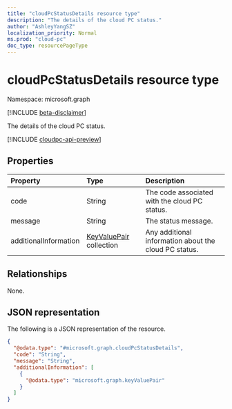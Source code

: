 ```yaml
---
title: "cloudPcStatusDetails resource type"
description: "The details of the cloud PC status."
author: "AshleyYangSZ"
localization_priority: Normal
ms.prod: "cloud-pc"
doc_type: resourcePageType
---
```


# cloudPcStatusDetails resource type

Namespace: microsoft.graph

[!INCLUDE [beta-disclaimer](../../includes/beta-disclaimer.md)]

The details of the cloud PC status.

[!INCLUDE [cloudpc-api-preview](../../includes/cloudpc-api-preview.md)]

## Properties

|Property|Type|Description|
|:---|:---|:---|
|code|String|The code associated with the cloud PC status.|
|message|String|The status message.|
|additionalInformation|[KeyValuePair](../resources/keyvaluepair.md) collection|Any additional information about the cloud PC status.|

## Relationships

None.

## JSON representation

The following is a JSON representation of the resource.
<!-- {
  "blockType": "resource",
  "@odata.type": "microsoft.graph.cloudPcStatusDetails",
  "openType": false
}
-->

``` json
{
  "@odata.type": "#microsoft.graph.cloudPcStatusDetails",
  "code": "String",
  "message": "String",
  "additionalInformation": [
    {
      "@odata.type": "microsoft.graph.keyValuePair"
    }
  ]
}
```
